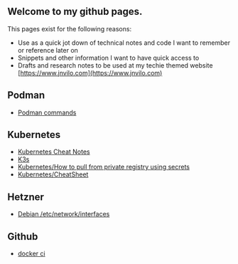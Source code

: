 ## Welcome to my github pages.
This pages exist for the following reasons:

- Use as a quick jot down of technical notes and code I want to remember or reference later on
- Snippets and other information I want to have quick access to
- Drafts and research notes to be used at my techie themed website [https://www.jnvilo.com](https://www.jnvilo.com)

## Podman

- [Podman commands](podman/podman.html)

## Kubernetes

- [Kubernetes Cheat Notes](k8s_cheatnotes.html)
- [K3s](k3s.html)
- [Kubernetes/How to pull from private registry using secrets](kubernetes/secrets.html)
- [Kubernetes/CheatSheet](kubernetes/cheatsheet.html)

## Hetzner

- [Debian /etc/network/interfaces](hetzner/debian_networking.md)


## Github
- [docker ci](github/docker_ci.html)
